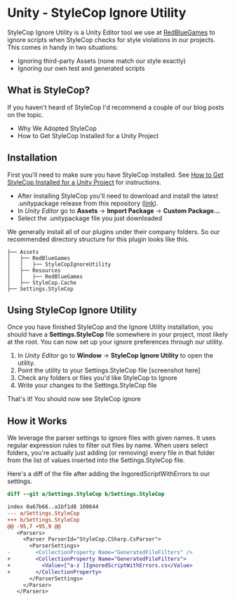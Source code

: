# Unity - StyleCop Ignore Utility

StyleCop Ignore Utility is a Unity Editor tool we use at [RedBlueGames](http://www.redbluegames.com) to ignore scripts when StyleCop checks for style violations in our projects. This comes in handy in two situations:

* Ignoring third-party Assets (none match our style exactly)
* Ignoring our own test and generated scripts

## What is StyleCop?
If you haven't heard of StyleCop I'd recommend a couple of our blog posts on the topic.

- Why We Adopted StyleCop
- How to Get StyleCop Installed for a Unity Project


## Installation

First you'll need to make sure you have StyleCop installed. See [How to Get StyleCop Installed for a Unity Project](urlhere) for instructions.

- After installing StyleCop you'll need to download and install the latest .unitypackage release from this repository ([link](https://github.com/redbluegames/unity-stylecop-ignoreutility/releases/download/v1.0/StyleCopIgnoreUtility.unitypackage)).
- In _Unity Editor_ go to **Assets** -> **Import Package** -> **Custom Package...**
- Select the .unitypackage file you just downloaded

We generally install all of our plugins under their company folders. So our recommended directory structure for this plugin looks like this.

```
├── Assets
│   ├── RedBlueGames
│   │   ├── StyleCopIgnoreUtility
│   ├── Resources
│   │   ├── RedBlueGames
│   ├── StyleCop.Cache
├── Settings.StyleCop

```

## Using StyleCop Ignore Utility

Once you have finished StyleCop and the Ignore Utility installation, you should have a **Settings.StyleCop** file somewhere in your project, most likely at the root. You can now set up your ignore preferences through our utility.

1. In *Unity Editor* go to **Window** -> **StyleCop Ignore Utility** to open the utility.
1. Point the utility to your Settings.StyleCop file
[screenshot here]
1. Check any folders or files you'd like StyleCop to Ignore
1. Write your changes to the Settings.StyleCop file

That's it! You should now see StyleCop ignore

## How it Works

We leverage the parser settings to ignore files with given names. It uses regular expression rules to filter out files by name. When users select folders, you're actually just adding (or removing) every file in that folder from the list of values inserted into the Settings.StyleCop file.

Here's a diff of the file after adding the IngoredScriptWithErrors to our settings.

```diff
diff --git a/Settings.StyleCop b/Settings.StyleCop

index 0a67b66..a1bf1d8 100644
--- a/Settings.StyleCop
+++ b/Settings.StyleCop
@@ -95,7 +95,9 @@
   <Parsers>
     <Parser ParserId="StyleCop.CSharp.CsParser">
       <ParserSettings>
-        <CollectionProperty Name="GeneratedFileFilters" />
+        <CollectionProperty Name="GeneratedFileFilters">
+          <Value>[^a-z ]IgnoredScriptWithErrors.cs</Value>
+        </CollectionProperty>
       </ParserSettings>
     </Parser>
   </Parsers>
```
